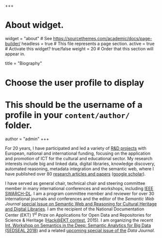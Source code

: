 +++
# About widget.
widget = "about"  # See https://sourcethemes.com/academic/docs/page-builder/
headless = true  # This file represents a page section.
active = true  # Activate this widget? true/false
weight = 20  # Order that this section will appear in.

title = "Biography"

# Choose the user profile to display
# This should be the username of a profile in your `content/author/` folder.
author = "admin"
+++

For 20 years, I have participated and led a variety of [R&D projects](projects/index.html) with European, national and international funding, focusing on the application and promotion of ICT for the cultural and educational sector. My research interests include big and linked data, digital libraries, knowledge discovery, automated reasoning, metadata integration and the semantic web, where I have published over 80 [research articles and papers](publications/index.html) ([google scholar](https://scholar.google.gr/citations?user=m4iVA70AAAAJ&hl=el&oi=ao)).

I have served as general chair, technical chair and steering committee member in many international conferences and workshops, including [IEEE SWARCH-DL](http://swig.hpclab.ceid.upatras.gr/SWARCH-DL). I am a program committee member and reviewer for over 30 international journals and conferences and the editor of the _Semantic Web Journal_ [special Issue on Semantic Web and Reasoning for Cultural Heritage and Digital Libraries](http://content.iospress.com/journals/semantic-web/3/1). I am the recipient of the National Documentation Center (ΕΚΤ) 1<sup>st</sup> Prize on Applications for Open Data and Repositories for Science & Heritage ([Hack@EKT contest](http://saas.ekt.gr/content/contests), 2015). I am organizing the recent [Int. Workshop on Semantics in the Deep: Semantic Analytics for Big Data (SEDSEAL 2018)](https://sedseal2018.ceid.upatras.gr/) and a related [upcoming special issue of the](http://www.mdpi.com/journal/data/special_issues/Semantic_Analytics) _Data Journal_.
